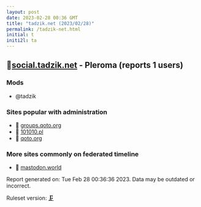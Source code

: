 ```yaml
---
layout: post
date: 2023-02-28 00:36 GMT
title: "tadzik.net (2023/02/28)"
permalink: /tadzik-net.html
initial: t
initi2l: ta
---
```


## 🦝[social.tadzik.net](https://social.tadzik.net) - Pleroma (reports 1 users)

### Mods
 * @tadzik

### Sites popular with administration

* 🐘 [groups.qoto.org](/groups-qoto-org.html)
* 💉 [101010.pl](/101010-pl.html)
* 🦝 [qoto.org](/qoto-org.html)

### More sites commonly on federated timeline

* 🦝 [mastodon.world](/mastodon-world.html)

Report generated on: Tue Feb 28 00:36:36 2023. Data may be outdated or incorrect.

Ruleset version: [🗜](/version-clamp)
